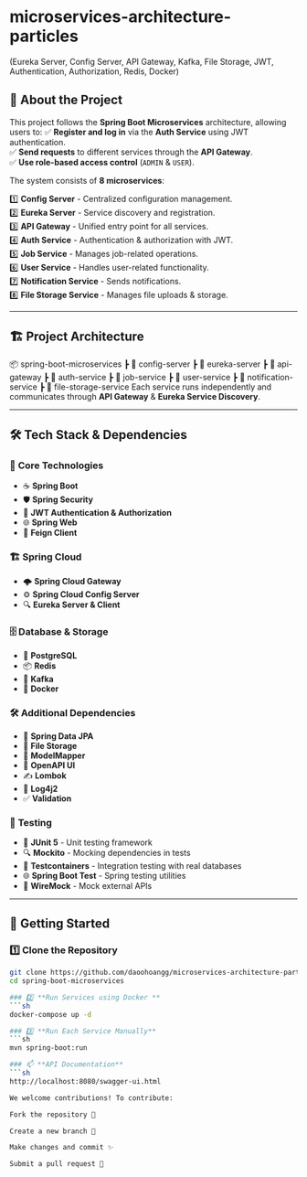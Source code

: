 # microservices-architecture-particles
(Eureka Server, Config Server, API Gateway, Kafka, File Storage, JWT, Authentication, Authorization, Redis, Docker)
## 📖 About the Project

This project follows the **Spring Boot Microservices** architecture, allowing users to:
✅ **Register and log in** via the **Auth Service** using JWT authentication.  
✅ **Send requests** to different services through the **API Gateway**.  
✅ **Use role-based access control** (`ADMIN` & `USER`).  

The system consists of **8 microservices**:  

1️⃣ **Config Server** - Centralized configuration management.  
2️⃣ **Eureka Server** - Service discovery and registration.  
3️⃣ **API Gateway** - Unified entry point for all services.  
4️⃣ **Auth Service** - Authentication & authorization with JWT.  
5️⃣ **Job Service** - Manages job-related operations.  
6️⃣ **User Service** - Handles user-related functionality.  
7️⃣ **Notification Service** - Sends notifications.  
8️⃣ **File Storage Service** - Manages file uploads & storage.  

---

## 🏗️ **Project Architecture**
📦 spring-boot-microservices ┣ 📂 config-server ┣ 📂 eureka-server ┣ 📂 api-gateway ┣ 📂 auth-service ┣ 📂 job-service ┣ 📂 user-service ┣ 📂 notification-service ┣ 📂 file-storage-service
Each service runs independently and communicates through **API Gateway** & **Eureka Service Discovery**.

---

## 🛠 **Tech Stack & Dependencies**
### 🌱 **Core Technologies**
- ☕ **Spring Boot**
- 🛡️ **Spring Security**
- 🔐 **JWT Authentication & Authorization**
- 🌐 **Spring Web**
- 🤝 **Feign Client**

### 🏗 **Spring Cloud**
- 🌩 **Spring Cloud Gateway**
- ⚙ **Spring Cloud Config Server**
- 🔍 **Eureka Server & Client**

### 🗄 **Database & Storage**
- 🐘 **PostgreSQL**
- 📦 **Redis**
- 📜 **Kafka**
- 🐳 **Docker**

### 🛠 **Additional Dependencies**
- 🧩 **Spring Data JPA**
- 📂 **File Storage**
- 🔄 **ModelMapper**
- 🔎 **OpenAPI UI**
- ✍ **Lombok**
- 📜 **Log4j2**
- ✅ **Validation**
  
### 🧪 **Testing**
- 🧪 **JUnit 5** - Unit testing framework  
- 🔍 **Mockito** - Mocking dependencies in tests  
- 🔄 **Testcontainers** - Integration testing with real databases  
- 🌐 **Spring Boot Test** - Spring testing utilities  
- 📡 **WireMock** - Mock external APIs  
---

## 🚀 **Getting Started**
### 1️⃣ **Clone the Repository**
```sh
git clone https://github.com/daoohoangg/microservices-architecture-particle.git
cd spring-boot-microservices

### 2️⃣ **Run Services using Docker **
```sh
docker-compose up -d

### 3️⃣ **Run Each Service Manually**
```sh
mvn spring-boot:run

### 📫 **API Documentation**
```sh
http://localhost:8080/swagger-ui.html

We welcome contributions! To contribute:

Fork the repository 🍴

Create a new branch 🌿

Make changes and commit ✨

Submit a pull request 🚀

